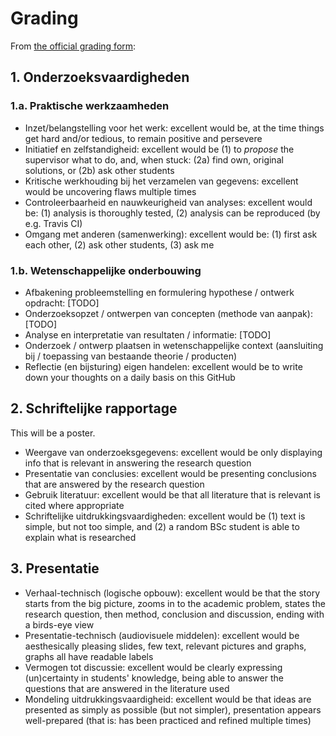 # Grading

From [the official grading form](Beoordelingsformulier.pdf):

## 1. Onderzoeksvaardigheden

### 1.a. Praktische werkzaamheden

 * Inzet/belangstelling voor het werk: excellent would be, at the time things get hard and/or tedious, to remain positive and persevere
 * Initiatief en zelfstandigheid: excellent would be (1) to *propose* the supervisor what to do, and, when stuck: (2a) find own, original solutions, or (2b) ask other students
 * Kritische werkhouding bij het verzamelen van gegevens: excellent would be uncovering flaws multiple times 
 * Controleerbaarheid en nauwkeurigheid van analyses: excellent would be: (1) analysis is thoroughly tested, (2) analysis can be reproduced (by e.g. Travis CI)
 * Omgang met anderen (samenwerking): excellent would be: (1) first ask each other, (2) ask other students, (3) ask me 

### 1.b. Wetenschappelijke onderbouwing

 * Afbakening probleemstelling en formulering hypothese / ontwerk opdracht: [TODO]
 * Onderzoeksopzet / ontwerpen van concepten (methode van aanpak): [TODO]
 * Analyse en interpretatie van resultaten / informatie: [TODO]
 * Onderzoek / ontwerp plaatsen in wetenschappelijke context (aansluiting bij / toepassing van bestaande theorie / producten)
 * Reflectie (en bijsturing) eigen handelen: excellent would be to write down your thoughts on a daily basis on this GitHub

## 2. Schriftelijke rapportage

This will be a poster.

 * Weergave van onderzoeksgegevens: excellent would be only displaying info that is relevant in answering the research question
 * Presentatie van conclusies: excellent would be presenting conclusions that are answered by the research question
 * Gebruik literatuur: excellent would be that all literature that is relevant is cited where appropriate
 * Schriftelijke uitdrukkingsvaardigheden: excellent would be (1) text is simple, but not too simple, and (2) a random BSc student is able to explain what is researched

## 3. Presentatie

 * Verhaal-technisch (logische opbouw): excellent would be that the story starts from the big picture, zooms in to the academic problem, states the research question, then method, conclusion and discussion, ending with a birds-eye view
 * Presentatie-technisch (audiovisuele middelen): excellent would be aesthesically pleasing slides, few text, relevant pictures and graphs, graphs all have readable labels
 * Vermogen tot discussie: excellent would be clearly expressing (un)certainty in students' knowledge, being able to answer the questions that are answered in the literature used 
 * Mondeling uitdrukkingsvaardigheid: excellent would be that ideas are presented as simply as possible (but not simpler), presentation appears well-prepared (that is: has been practiced and refined multiple times)

